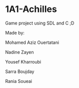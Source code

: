 # 1A1-Achilles
Game project using SDL and C ;D

Made by:

Mohamed Aziz Ouertatani

Nadine Zayen 

Yousef Kharroubi 

Sarra Boujday

Rania Soueai 
